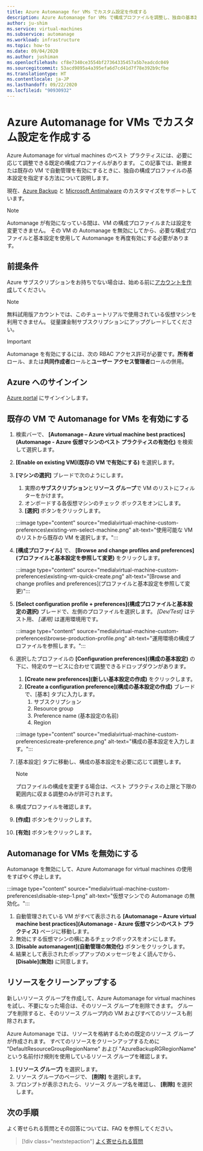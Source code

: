```yaml
---
title: Azure Automanage for VMs でカスタム設定を作成する
description: Azure Automanage for VMs で構成プロファイルを調整し、独自の基本設定を指定する方法について説明します。
author: ju-shim
ms.service: virtual-machines
ms.subservice: automanage
ms.workload: infrastructure
ms.topic: how-to
ms.date: 09/04/2020
ms.author: jushiman
ms.openlocfilehash: cf8e7340ce3554bf27364335457a5b7eadcdc049
ms.sourcegitcommit: 53acd9895a4a395efa6d7cd41d7f78e392b9cfbe
ms.translationtype: HT
ms.contentlocale: ja-JP
ms.lasthandoff: 09/22/2020
ms.locfileid: "90930932"
---
```

# <a name="create-a-custom-preference-in-azure-automanage-for-vms"></a>Azure Automanage for VMs でカスタム設定を作成する

Azure Automanage for virtual machines のベスト プラクティスには、必要に応じて調整できる既定の構成プロファイルがあります。 この記事では、新規または既存の VM で自動管理を有効にするときに、独自の構成プロファイルの基本設定を指定する方法について説明します。

現在、[Azure Backup](..\backup\backup-azure-arm-vms-prepare.md#create-a-custom-policy) と [Microsoft Antimalware](../security/fundamentals/antimalware.md#default-and-custom-antimalware-configuration) のカスタマイズをサポートしています。


> [!NOTE]
> Automanage が有効になっている間は、VM の構成プロファイルまたは設定を変更できません。 その VM の Automanage を無効にしてから、必要な構成プロファイルと基本設定を使用して Automanage を再度有効にする必要があります。


## <a name="prerequisites"></a>前提条件

Azure サブスクリプションをお持ちでない場合は、始める前に[アカウントを作成](https://azure.microsoft.com/pricing/purchase-options/pay-as-you-go/)してください。

> [!NOTE]
> 無料試用版アカウントでは、このチュートリアルで使用されている仮想マシンを利用できません。 従量課金制サブスクリプションにアップグレードしてください。

> [!IMPORTANT]
> Automanage を有効にするには、次の RBAC アクセス許可が必要です。**所有者**ロール、または**共同作成者**ロールと**ユーザー アクセス管理者**ロールの併用。


## <a name="sign-in-to-azure"></a>Azure へのサインイン

[Azure portal](https://portal.azure.com/) にサインインします。


## <a name="enable-automanage-for-vms-on-an-existing-vm"></a>既存の VM で Automanage for VMs を有効にする

1. 検索バーで、 **[Automanage – Azure virtual machine best practices]\(Automanage - Azure 仮想マシンのベスト プラクティスの有効化)** を検索して選択します。

2. **[Enable on existing VM]\(既存の VM で有効にする\)** を選択します。

3. **[マシンの選択]** ブレードで次のようにします。
    1. 実際の**サブスクリプション**と**リソース グループ**で VM のリストにフィルターをかけます。
    1. オンボードする各仮想マシンのチェック ボックスをオンにします。
    1. **[選択]** ボタンをクリックします。

    :::image type="content" source="media\virtual-machine-custom-preferences\existing-vm-select-machine.png" alt-text="使用可能な VM のリストから既存の VM を選択します。":::

4. **[構成プロファイル]** で、 **[Browse and change profiles and preferences]\(プロファイルと基本設定を参照して変更\)** をクリックします。

    :::image type="content" source="media\virtual-machine-custom-preferences\existing-vm-quick-create.png" alt-text="[Browse and change profiles and preferences]\(プロファイルと基本設定を参照して変更\)":::

5. **[Select configuration profile + preferences]\(構成プロファイルと基本設定の選択)** ブレードで、左側のプロファイルを選択します。 *[Dev/Test]* はテスト用、 *[運用]* は運用環境用です。

    :::image type="content" source="media\virtual-machine-custom-preferences\browse-production-profile.png" alt-text="運用環境の構成プロファイルを参照します。":::

6. 選択したプロファイルの **[Configuration preferences]\(構成の基本設定\)** の下に、特定のサービスに合わせて調整できるドロップダウンがあります。
    1. **[Create new preferences]\(新しい基本設定の作成\)** をクリックします。
    1. **[Create a configuration preference]\(構成の基本設定の作成\)** ブレードで、[基本] タブに入力します。
        1. サブスクリプション
        1. Resource group
        1. Preference name (基本設定の名前)
        1. Region

    :::image type="content" source="media\virtual-machine-custom-preferences\create-preference.png" alt-text="構成の基本設定を入力します。":::

7. [基本設定] タブに移動し、構成の基本設定を必要に応じて調整します。
        
    > [!NOTE]
    > プロファイルの構成を変更する場合は、ベスト プラクティスの上限と下限の範囲内に収まる調整のみが許可されます。

8. 構成プロファイルを確認します。
9. **[作成]** ボタンをクリックします。

10. **[有効]** ボタンをクリックします。


## <a name="disable-automanage-for-vms"></a>Automanage for VMs を無効にする

Automanage を無効にして、Azure Automanage for virtual machines の使用をすばやく停止します。

:::image type="content" source="media\virtual-machine-custom-preferences\disable-step-1.png" alt-text="仮想マシンでの Automanage の無効化。":::

1. 自動管理されている VM がすべて表示される **[Automanage – Azure virtual machine best practices]\(Automanage - Azure 仮想マシンのベスト プラクティス\)** ページに移動します。
1. 無効にする仮想マシンの横にあるチェックボックスをオンにします。
1. **[Disable automanagent]\(自動管理の無効化\)** ボタンをクリックします。
1. 結果として表示されたポップアップのメッセージをよく読んでから、 **[Disable]\(無効\)** に同意します。


## <a name="clean-up-resources"></a>リソースをクリーンアップする

新しいリソース グループを作成して、Azure Automanage for virtual machines を試し、不要になった場合は、そのリソース グループを削除できます。 グループを削除すると、そのリソース グループ内の VM およびすべてのリソースも削除されます。

Azure Automanage では、リソースを格納するための既定のリソース グループが作成されます。 すべてのリソースをクリーンアップするために "DefaultResourceGroupRegionName" および "AzureBackupRGRegionName" という名前付け規則を使用しているリソース グループを確認します。

1. **[リソース グループ]** を選択します。
1. リソース グループのページで、 **[削除]** を選択します。
1. プロンプトが表示されたら、リソース グループ名を確認し、 **[削除]** を選択します。


## <a name="next-steps"></a>次の手順 

よく寄せられる質問とその回答については、FAQ を参照してください。 

> [!div class="nextstepaction"]
> [よく寄せられる質問](faq.md)